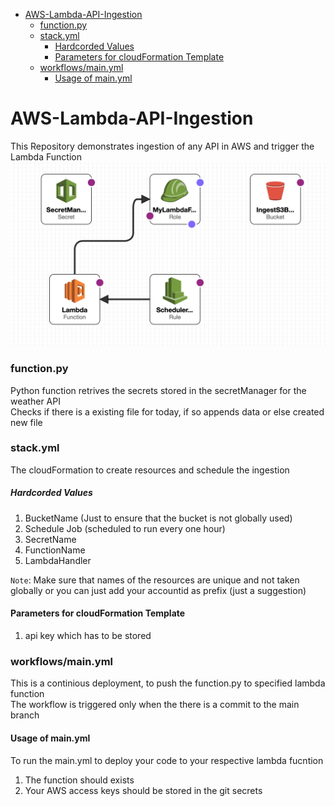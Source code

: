 - [AWS-Lambda-API-Ingestion](#aws-lambda-api-ingestion)
    - [function.py](#functionpy)
    - [stack.yml](#stackyml)
        - [Hardcorded Values ](#hardcorded-values-)
      - [Parameters for cloudFormation Template](#parameters-for-cloudformation-template)
    - [workflows/main.yml](#workflowsmainyml)
      - [Usage of main.yml](#usage-of-mainyml)


# AWS-Lambda-API-Ingestion
This Repository demonstrates ingestion of any API in AWS and trigger the Lambda Function
![Resource](Assets/Resources.png)

### function.py
Python function retrives the secrets stored in the secretManager for the weather API<br>
Checks if there is a existing file for today, if so appends data or else created new file<br>

### stack.yml
The cloudFormation to create resources and schedule the ingestion <br>
##### Hardcorded Values <br>
1. BucketName (Just to ensure that the bucket is not globally used)
2. Schedule Job (scheduled to run every one hour)
3. SecretName 
4. FunctionName
5. LambdaHandler

`Note`: Make sure that names of the resources are unique and not taken globally or you can just add
your accountid as prefix (just a suggestion)

#### Parameters for cloudFormation Template
1. api key which has to be stored

### workflows/main.yml
This is a continious deployment, to push the function.py to specified lambda function <br>
The workflow is triggered only when the there is a commit to the main branch

#### Usage of main.yml
To run the main.yml to deploy your code to your respective lambda fucntion
1. The function should exists
2. Your AWS access keys should be stored in the git secrets



